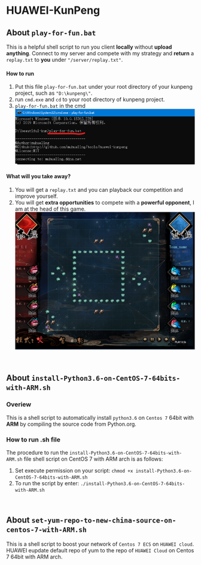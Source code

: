 # HUAWEI-KunPeng
## About `play-for-fun.bat`
This is a helpful shell script to run you client **locally** without **upload anything**. Connect to my server and compete with my strategy and **return** a `replay.txt` to **you** under `"/server/replay.txt"`.

#### How to run
1. Put this file `play-for-fun.bat` under your root directory of your kunpeng project, such as `"D:\kunpeng\"`.
2. run `cmd.exe` and `cd` to your root directory of kunpeng project.
3. `play-for-fun.bat` in the cmd
![image](./assets/171512.png)
#### What will you take away?
1. You will get a `replay.txt` and you can playback our competition and improve yourself.
2. You will get **extra opportunities** to compete with a **powerful opponent**, I am at the head of this game.
![image](./assets/compete.png)



&ensp;
## About `install-Python3.6-on-CentOS-7-64bits-with-ARM.sh`
### Overiew
This is a shell script to automatically install `python3.6` on `Centos 7` 64bit with **ARM** by compiling the source code from Python.org.
### How to run .sh file
The procedure to run the `install-Python3.6-on-CentOS-7-64bits-with-ARM.sh` file shell script on CentOS 7 with ARM arch is as follows:
1. Set execute permission on your script:
`chmod +x install-Python3.6-on-CentOS-7-64bits-with-ARM.sh`
2. To run the script by enter:
`./install-Python3.6-on-CentOS-7-64bits-with-ARM.sh`

&ensp;
## About `set-yum-repo-to-new-china-source-on-centos-7-with-ARM.sh`
This is a shell script to boost your network of `Centos 7 ECS` on `HUAWEI cloud`. HUAWEI eupdate default repo of yum to the repo of `HUAWEI Cloud` on Centos 7 64bit with ARM arch.
